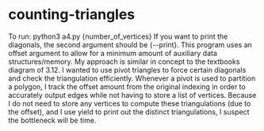 # counting-triangles
To run: python3 a4.py {number_of_vertices} 
If you want to print the diagonals, the second argument should be {--print}.
This program uses an offset argument to allow for a minimum amount of auxiliary data structures/memory. My approach is similar in concept to the textbooks diagram of 3.12. I wanted to use pivot triangles to force certain diagonals and check the triangulation efficiently. Whenever a pivot is used to partition a polygon, I track the offset amount from the original indexing in order to accurately output edges while not having to store a list of vertices. Because I do not need to store any vertices to compute these triangulations (due to the offset), and I use yield to print out the distinct triangulations, I suspect the bottleneck will be time. 